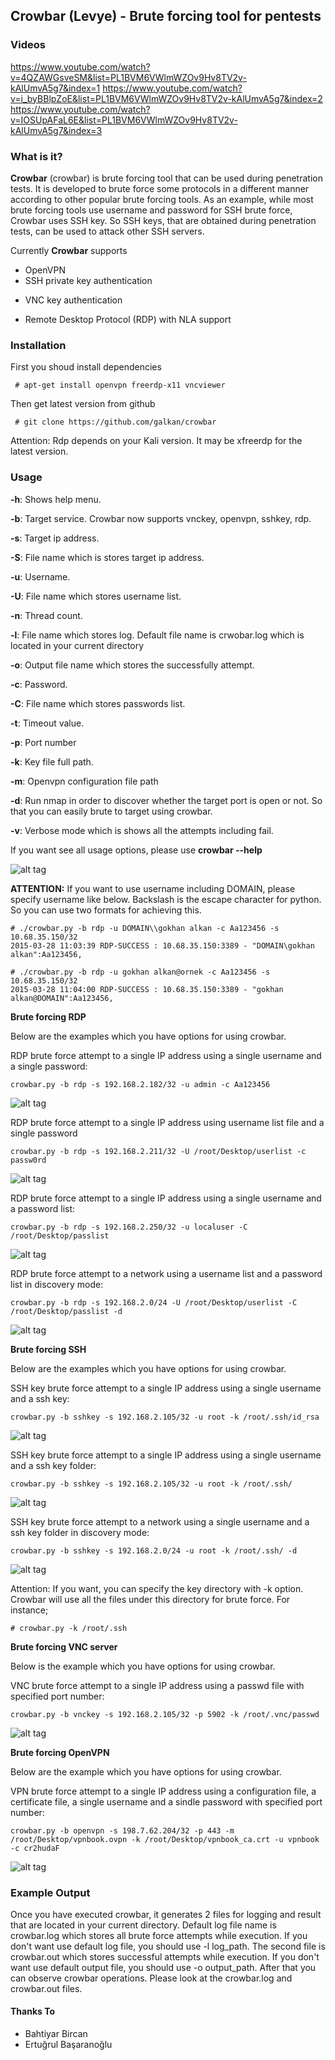 ## Crowbar (Levye) - Brute forcing tool for pentests

### Videos
https://www.youtube.com/watch?v=4QZAWGsveSM&list=PL1BVM6VWlmWZOv9Hv8TV2v-kAlUmvA5g7&index=1
https://www.youtube.com/watch?v=i_byBBlpZoE&list=PL1BVM6VWlmWZOv9Hv8TV2v-kAlUmvA5g7&index=2
https://www.youtube.com/watch?v=IOSUpAFaL6E&list=PL1BVM6VWlmWZOv9Hv8TV2v-kAlUmvA5g7&index=3

### What is it?

**Crowbar** (crowbar) is brute forcing tool that can be used during penetration tests. It is developed to brute force some protocols in a different manner according to other popular brute forcing tools. As an example, while most brute forcing tools use username and password for SSH brute force, Crowbar uses SSH key. So SSH keys, that are obtained during penetration tests, can be used to attack other SSH servers. 

Currently **Crowbar** supports  
- OpenVPN
- SSH private key authentication
+ VNC key authentication
* Remote Desktop Protocol (RDP) with NLA support

### Installation

First you shoud install dependencies
```
 # apt-get install openvpn freerdp-x11 vncviewer
```

Then get latest version from github  
```
 # git clone https://github.com/galkan/crowbar 
```

Attention: Rdp depends on your Kali version. It may be xfreerdp for the latest version.

### Usage

**-h**: Shows help menu.

**-b**: Target service. Crowbar now supports vnckey, openvpn, sshkey, rdp.

**-s**: Target ip address.

**-S**: File name which is stores target ip address.

**-u**: Username.

**-U**: File name which stores username list.

**-n**: Thread count.

**-l**: File name which stores log. Default file name is crwobar.log which is located in your current directory

**-o**: Output file name which stores the successfully attempt.

**-c**: Password.

**-C**: File name which stores passwords list.

**-t**: Timeout value.

**-p**: Port number 

**-k**: Key file full path. 

**-m**: Openvpn configuration file path

**-d**: Run nmap in order to discover whether the target port is open or not. So that you can easily brute to target using crowbar. 

**-v**: Verbose mode which is shows all the attempts including fail.


If you want see all usage options, please use **crowbar --help** 

![alt tag](https://raw.githubusercontent.com/galkan/crowbar/master/images/crowbar-parola-dosyasi.jpg) 

**ATTENTION:** If you want to use username including DOMAIN, please specify username like below. Backslash is the escape character for python. So you can use two formats for achieving this.

```
# ./crowbar.py -b rdp -u DOMAIN\\gokhan alkan -c Aa123456 -s 10.68.35.150/32 
2015-03-28 11:03:39 RDP-SUCCESS : 10.68.35.150:3389 - "DOMAIN\gokhan alkan":Aa123456,
```

```
# ./crowbar.py -b rdp -u gokhan alkan@ornek -c Aa123456 -s 10.68.35.150/32 
2015-03-28 11:04:00 RDP-SUCCESS : 10.68.35.150:3389 - "gokhan alkan@DOMAIN":Aa123456,
```


**Brute forcing RDP**  

Below are the examples which you have options for using crowbar. 

RDP brute force attempt to a single IP address using a single username and a single password:

```
crowbar.py -b rdp -s 192.168.2.182/32 -u admin -c Aa123456
```
![alt tag](https://raw.githubusercontent.com/galkan/crowbar/master/images/crowbar-rdp.jpg)


RDP brute force attempt to a single IP address using username list file and a single password

```
crowbar.py -b rdp -s 192.168.2.211/32 -U /root/Desktop/userlist -c passw0rd
```
![alt tag](https://raw.githubusercontent.com/galkan/crowbar/master/images/crowvar-rdp-dosya.jpg)


RDP brute force attempt to a single IP address using a single username and a password list:
```
crowbar.py -b rdp -s 192.168.2.250/32 -u localuser -C /root/Desktop/passlist
```
![alt tag](https://raw.githubusercontent.com/galkan/crowbar/master/images/crowvar-rdp-dosya2.jpg)


RDP brute force attempt to a network using a username list and a password list in discovery mode:
```
crowbar.py -b rdp -s 192.168.2.0/24 -U /root/Desktop/userlist -C /root/Desktop/passlist -d
```
![alt tag](https://raw.githubusercontent.com/galkan/crowbar/master/images/crowvar-rdp-kadi-parola-dosya.jpg)


**Brute forcing SSH**  

Below are the examples which you have options for using crowbar.


SSH key brute force attempt to a single IP address using a single username and a ssh key:

```
crowbar.py -b sshkey -s 192.168.2.105/32 -u root -k /root/.ssh/id_rsa
```
![alt tag](https://raw.githubusercontent.com/galkan/crowbar/master/images/crowbar-ssh1.jpg)


SSH key brute force attempt to a single IP address using a single username and a ssh key folder:
```
crowbar.py -b sshkey -s 192.168.2.105/32 -u root -k /root/.ssh/
```
![alt tag](https://raw.githubusercontent.com/galkan/crowbar/master/images/crowbar-ssh2.jpg)


SSH key brute force attempt to a network using a single username and a ssh key folder in discovery mode:
```
crowbar.py -b sshkey -s 192.168.2.0/24 -u root -k /root/.ssh/ -d
```
![alt tag](https://raw.githubusercontent.com/galkan/crowbar/master/images/crowbar-ssh3.jpg)

Attention: If you want, you can specify the key directory with -k option. Crowbar will use all the files under this directory for brute force. For instance;

``# crowbar.py -k /root/.ssh``


**Brute forcing VNC server**  

Below is the example which you have options for using crowbar.

VNC brute force attempt to a single IP address using a passwd file with specified port number:

```
crowbar.py -b vnckey -s 192.168.2.105/32 -p 5902 -k /root/.vnc/passwd 
```
![alt tag](https://raw.githubusercontent.com/galkan/crowbar/master/images/crowbar-vnc.jpg)


**Brute forcing OpenVPN**  

Below are the example which you have options for using crowbar.

VPN brute force attempt to a single IP address using a configuration file, a certificate file, a single username and a sindle password with specified port number:

```
crowbar.py -b openvpn -s 198.7.62.204/32 -p 443 -m /root/Desktop/vpnbook.ovpn -k /root/Desktop/vpnbook_ca.crt -u vpnbook -c cr2hudaF
```
![alt tag](https://raw.githubusercontent.com/galkan/crowbar/master/images/crowbar-vpn.jpg)


### Example Output

Once you have executed crowbar, it generates 2 files for logging and result that are located in your current directory. Default log file name is crowbar.log which stores all brute force attempts while execution. If you don't want use default log file, you should use -l log_path. The second file is crowbar.out which stores successful attempts while execution. If you don't want use default output file, you should use -o output_path. After that you can observe crowbar operations. Please look at the crowbar.log and crowbar.out files. 

#### Thanks To
 
 - Bahtiyar Bircan
 - Ertuğrul Başaranoğlu
